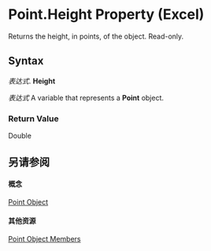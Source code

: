 
# Point.Height Property (Excel)

Returns the height, in points, of the object. Read-only.


## Syntax

 _表达式_. **Height**

 _表达式_ A variable that represents a **Point** object.


### Return Value

Double


## 另请参阅


#### 概念


[Point Object](48ed9aec-2d29-ec4d-8e55-fca13982c358.md)
#### 其他资源


[Point Object Members](http://msdn.microsoft.com/library/a533258d-fc3b-9fe1-2a77-a55ecbe7bd7a%28Office.15%29.aspx)